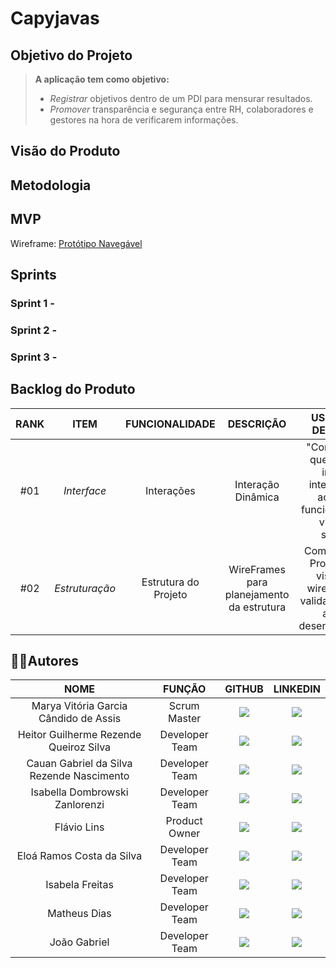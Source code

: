 # Capyjavas

## Objetivo do Projeto 
> **A aplicação tem como objetivo:**
>- *Registrar* objetivos dentro de um PDI para mensurar resultados.
>- *Promover* transparência e segurança entre RH, colaboradores e gestores na hora de verificarem informações.

## Visão do Produto




## Metodologia 



## MVP 
Wireframe: [Protótipo Navegável](https://www.figma.com/design/m2NtSl60oMRmOBVVeovEHI/Sem-t%C3%ADtulo?node-id=0-1&p=f&t=ZvtpVaKBmOc7f0V9-0)


## Sprints

###  Sprint 1 - 

###  Sprint 2 - 

###  Sprint 3 - 



## Backlog do Produto 
| RANK  | ITEM                | FUNCIONALIDADE         | DESCRIÇÃO                                         | USER STORY DETALHADA                                                                 | PRIORIDADE | SPRINT |
|:---:|:-------------------:|:-----------------------:|:-------------------------------------------------:|:------------------------------------------------------------------------------------:|:----------:|:------:|
| #01 | *Interface*         | Interações              | Interação Dinâmica                                | "Como usuário, quero ter uma interface interativa para acessar as funcionalidades e visuais do sistema." | Alta    | 1      |
| #02 | *Estruturação*      | Estrutura do Projeto    | WireFrames para planejamento da estrutura         | Como Gestor do Projeto, quero visualizar o wireframe para validar a estrutura antes do desenvolvimento." | Baixa       | 1      |
































## 👨‍💻**Autores** 

| NOME| FUNÇÃO| GITHUB| LINKEDIN|
|:----:|:----:|:----:|:----:|
|Marya Vitória Garcia Cândido de Assis|Scrum Master|<a href="https://github.com/mavygarcia"><img src="https://img.shields.io/badge/GitHub-100000?style=for-the-badge&logo=github&logoColor=white"></a>|<a href=""><img src="https://img.shields.io/badge/LinkedIn-0077B5?style=for-the-badge&logo=linkedin&logoColor=white"></a>|
|Heitor Guilherme Rezende Queiroz Silva|Developer Team|<a href="https://github.com/heitors1337"><img src="https://img.shields.io/badge/GitHub-100000?style=for-the-badge&logo=github&logoColor=white"></a>|<a href=""><img src="https://img.shields.io/badge/LinkedIn-0077B5?style=for-the-badge&logo=linkedin&logoColor=white"></a>|
|Cauan Gabriel da Silva Rezende Nascimento |Developer Team|<a href="https://github.com/LoadCG"><img src="https://img.shields.io/badge/GitHub-100000?style=for-the-badge&logo=github&logoColor=white"></a>|<a href=""><img src="https://img.shields.io/badge/LinkedIn-0077B5?style=for-the-badge&logo=linkedin&logoColor=white"></a>|
|Isabella Dombrowski Zanlorenzi|Developer Team|<a href="https://github.com/isadombrowski"><img src="https://img.shields.io/badge/GitHub-100000?style=for-the-badge&logo=github&logoColor=white"></a>|<a href=""><img src="https://img.shields.io/badge/LinkedIn-0077B5?style=for-the-badge&logo=linkedin&logoColor=white"></a>|
|Flávio Lins|Product Owner|<a href="https://github.com/"><img src="https://img.shields.io/badge/GitHub-100000?style=for-the-badge&logo=github&logoColor=white"></a>|<a href=""><img src="https://img.shields.io/badge/LinkedIn-0077B5?style=for-the-badge&logo=linkedin&logoColor=white"></a>|
|Eloá Ramos Costa da Silva|Developer Team|<a href="https://github.com/eloa-ramos"><img src="https://img.shields.io/badge/GitHub-100000?style=for-the-badge&logo=github&logoColor=white"></a>|<a href=""><img src="https://img.shields.io/badge/LinkedIn-0077B5?style=for-the-badge&logo=linkedin&logoColor=white"></a>|
|Isabela Freitas|Developer Team|<a href="https://github.com/"><img src="https://img.shields.io/badge/GitHub-100000?style=for-the-badge&logo=github&logoColor=white"></a>|<a href=""><img src="https://img.shields.io/badge/LinkedIn-0077B5?style=for-the-badge&logo=linkedin&logoColor=white"></a>|
|Matheus Dias|Developer Team|<a href="https://github.com/"><img src="https://img.shields.io/badge/GitHub-100000?style=for-the-badge&logo=github&logoColor=white"></a>|<a href=""><img src="https://img.shields.io/badge/LinkedIn-0077B5?style=for-the-badge&logo=linkedin&logoColor=white"></a>|
|João Gabriel|Developer Team|<a href="https://github.com/"><img src="https://img.shields.io/badge/GitHub-100000?style=for-the-badge&logo=github&logoColor=white"></a>|<a href=""><img src="https://img.shields.io/badge/LinkedIn-0077B5?style=for-the-badge&logo=linkedin&logoColor=white"></a>|



